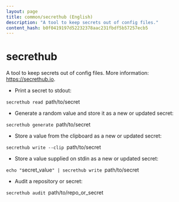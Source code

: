 ```yaml
---
layout: page
title: common/secrethub (English)
description: "A tool to keep secrets out of config files."
content_hash: b0f0419197d52232378aac231fbdf5b57257ecb5
---
```

# secrethub

A tool to keep secrets out of config files.
More information: <https://secrethub.io>.

- Print a secret to stdout:

`secrethub read `<span class="tldr-var badge badge-pill bg-dark-lm bg-white-dm text-white-lm text-dark-dm font-weight-bold">path/to/secret</span>

- Generate a random value and store it as a new or updated secret:

`secrethub generate `<span class="tldr-var badge badge-pill bg-dark-lm bg-white-dm text-white-lm text-dark-dm font-weight-bold">path/to/secret</span>

- Store a value from the clipboard as a new or updated secret:

`secrethub write --clip `<span class="tldr-var badge badge-pill bg-dark-lm bg-white-dm text-white-lm text-dark-dm font-weight-bold">path/to/secret</span>

- Store a value supplied on stdin as a new or updated secret:

`echo "`<span class="tldr-var badge badge-pill bg-dark-lm bg-white-dm text-white-lm text-dark-dm font-weight-bold">secret_value</span>`" | secrethub write `<span class="tldr-var badge badge-pill bg-dark-lm bg-white-dm text-white-lm text-dark-dm font-weight-bold">path/to/secret</span>

- Audit a repository or secret:

`secrethub audit `<span class="tldr-var badge badge-pill bg-dark-lm bg-white-dm text-white-lm text-dark-dm font-weight-bold">path/to/repo_or_secret</span>
